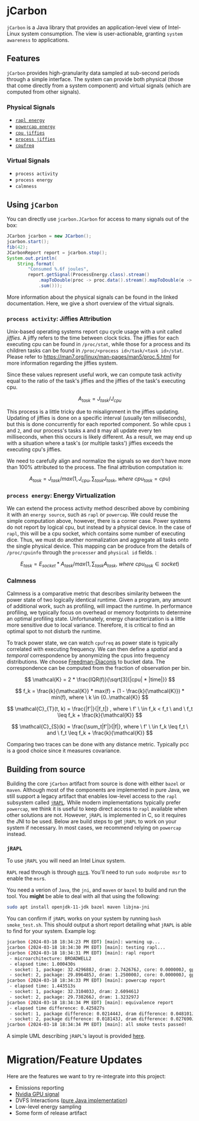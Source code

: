 # jCarbon

`jCarbon` is a Java library that provides an application-level view of Intel-Linux system consumption. The view is user-actionable, granting `system awareness` to applications.

## Features

`jCarbon` provides high-granularity data sampled at sub-second periods through a simple interface. The system can provide both physical (those that come directly from a system component) and virtual signals (which are computed from other signals).

### Physical Signals
 - [`rapl energy`](https://www.intel.com/content/www/us/en/developer/articles/technical/software-security-guidance/advisory-guidance/running-average-power-limit-energy-reporting.html)
 - [`powercap energy`](https://www.kernel.org/doc/html/next/power/powercap/powercap.html)
 - [`cpu jiffies`](https://man7.org/linux/man-pages/man5/proc.5.html)
 - [`process jiffies`](https://man7.org/linux/man-pages/man5/proc.5.html)
 - [`cpufreq`](https://wiki.debian.org/CpuFrequencyScaling)

### Virtual Signals
 - `process activity`
 - `process energy`
 - `calmness`
 <!-- - `emissions` -->

## Using `jCarbon`

<!-- `jCarbon` can be used directly from its most recent release. -->
You can directly use `jcarbon.JCarbon` for access to many signals out of the box:

```java
JCarbon jcarbon = new JCarbon();
jcarbon.start();
fib(42);
JCarbonReport report = jcarbon.stop();
System.out.println(
    String.format(
        "Consumed %.6f joules",
        report.getSignal(ProcessEnergy.class).stream()
            .mapToDouble(proc -> proc.data().stream().mapToDouble(e -> e.energy).sum())
            .sum()));
```

More information about the physical signals can be found in the linked documentation. Here, we give a short overview of the virtual signals.

### `process activity`: Jiffies Attribution

Unix-based operating systems report cpu cycle usage with a unit called *jiffies*. A jiffy refers to the time between clock ticks. The jiffies for each executing cpu can be found in `/proc/stat`, while those for a process and its children tasks can be found in `/proc/<process id>/task/<task id>/stat`. Please refer to https://man7.org/linux/man-pages/man5/proc.5.html for more information regarding the jiffies system.

Since these values represent useful work, we can compute task activity equal to the ratio of the task's jiffies and the jiffies of the task's executing cpu.

$$A_{task} = J_{task} / J_{cpu} $$

This process is a little tricky due to misalignment in the jiffies updating. Updating of jiffies is done on a specific interval (usually ten milliseconds), but this is done concurrently for each reported component. So while cpus `1` and `2`, and our process's tasks `A` and `B` may all update every ten milliseconds, when this occurs is likely different. As a result, we may end up with a situation where a task's (or multiple tasks') jiffies exceeds the executing cpu's jiffies.

We need to carefully align and normalize the signals so we don't have more than 100% attributed to the process. The final attribution computation is:

$$A_{task} = J_{task} / max(1, J_{cpu}, \sum_{task}{J_{task} ,\ where \ cpu_{task} = cpu}) $$

### `process energy`: Energy Virtualization

We can extend the process activity method described above by combining it with an `energy source`, such as `rapl` or `powercap`. We could reuse the simple computation above, however, there is a corner case. Power systems do not report by logical cpu, but instead by a physical device. In the case of `rapl`, this will be a cpu socket, which contains some number of executing dice. Thus, we must do another normalization and aggregate all tasks onto the single physical device. This mapping can be produce from the details of `/proc/cpuinfo` through the `processer` and `physical id` fields. :

$$E_{task} = E_{socket} * A_{task} / max(1, \sum_{task}{A_{task} ,\ where \ cpu_{task} \in socket}) $$

### Calmness

Calmness is a comparative metric that describes similarity between the power state of two logically identical runtime. Given a program, any amount of additional work, such as profiling, will impact the runtime. In performance profiling, we typically focus on overhead or memory footprints to determine an optimal profiling state. Unfortunately, energy characterization is a little more sensitive due to local variance. Therefore, it is critical to find an optimal spot to not disturb the runtime.

To track power state, we can watch `cpufreq` as power state is typically correlated with executing frequency. We can then define a *spatial* and a *temporal* correspondence by anonymizing the cpus into frequency distributions. We choose [Freedman-Diaconis](https://en.wikipedia.org/wiki/Freedman%E2%80%93Diaconis_rule) to bucket data. The correspondence can be computed from the fraction of observation per bin.

$$ \mathcal{K} = 2 * \frac{IQR(f)}{\sqrt[3]{|cpu| * |time|}} $$

$$ f_k = \frac{k}{\mathcal{K}} * max(f) + (1 - \frac{k}{\mathcal{K}}) * min(f), where \ k \in {0..\mathcal{K}} $$

$$ \mathcal{C}_{T}(t, k) = \frac{|f'|}{|f_t|} , where \ f' \ \in f_k < f_t \ and \ f_t \leq f_k + \frac{k}{\mathcal{K}} $$

$$ \mathcal{C}_{S}(k) = \frac{\sum_t|f'|}{|f|}, where \ f' \ \in f_k \leq f_t \ and \ f_t \leq f_k + \frac{k}{\mathcal{K}} $$

Comparing two traces can be done with any distance metric. Typically pcc is a good choice since it measures covariance.

## Building from source

Building the core `jCarbon` artifact from source is done with either `bazel` or `maven`.  Although most of the components are implemented in pure Java, we still support a legacy artifact that enables low-level access to the `rapl` subsystem called [`jRAPL`](https://jrapl.github.io). While modern implementations typically prefer `powercap`, we think it is useful to keep direct access to `rapl` available when other solutions are not. However, `jRAPL` is implemented in C, so it requires the JNI to be used. Below are build steps to get `jRAPL` to work on your system if necessary. In most cases, we recommend relying on `powercap` instead.

### `jRAPL`

To use `jRAPL` you will need an Intel Linux system.

`RAPL` read through is through [`msr`s](). You'll need to run `sudo modprobe msr` to enable the `msr`s.

You need a verion of `Java`, the `jni`, and `maven` or `bazel` to build and run the tool. You **might** be able to deal with all that using the following:

```bash
sudo apt install openjdk-11-jdk bazel maven libjna-jni
```

You can confirm if `jRAPL` works on your system by running `bash smoke_test.sh`. This should output a short report detailing what `jRAPL` is able to find for your system. Example log:

```bash
jcarbon (2024-03-18 18:34:23 PM EDT) [main]: warming up...
jcarbon (2024-03-18 18:34:30 PM EDT) [main]: testing rapl...
jcarbon (2024-03-18 18:34:31 PM EDT) [main]: rapl report
 - microarchitecture: BROADWELL2
 - elapsed time: 1.000430s
 - socket: 1, package: 32.429688J, dram: 2.742676J, core: 0.000000J, gpu: 0.000000J
 - socket: 2, package: 29.896485J, dram: 1.250000J, core: 0.000000J, gpu: 0.000000J
jcarbon (2024-03-18 18:34:33 PM EDT) [main]: powercap report
 - elapsed time: 1.443513s
 - socket: 1, package: 32.310403J, dram: 2.609461J
 - socket: 2, package: 29.738266J, dram: 1.323297J
jcarbon (2024-03-18 18:34:34 PM EDT) [main]: equivalence report
 - elapsed time difference: 0.425827s
 - socket: 1, package difference: 0.021444J, dram difference: 0.048101J
 - socket: 2, package difference: 0.018143J, dram difference: 0.027690J
jcarbon (2024-03-18 18:34:34 PM EDT) [main]: all smoke tests passed!
```

A simple UML describing `jRAPL`'s layout is provided [here](https://github.com/atpoverload/jRAPL/blob/main/docs/uml/jrapl-uml.pdf).

# Migration/Feature Updates

Here are the features we want to try re-integrate into this project:
 - Emissions reporting
 - [Nvidia GPU signal](https://github.com/bytedeco/javacpp-presets/blob/master/cuda/src/gen/java/org/bytedeco/cuda/global/nvml.java#L4546)
 - DVFS Interactions ([pure Java implementation](https://github.com/atpoverload/thread-actuator/blob/clean-up/jdvfs/src/main/java/jdvfs/Dvfs.java))
 - Low-level energy sampling
 - Some form of release artifact
